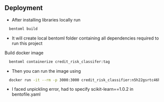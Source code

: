 
## Deployment

- After installing libraries locally run
```bash
  bentoml build
```
- It will create local bentoml folder containing all dependencies required to run this project

Build docker image
```bash
  bentoml containerize credit_risk_classifer:tag
```
- Then you can run the image using
```bash
  docker run -it --rm -p 3000:3000 credit_risk_classifier:n5h22gsrtc46hym3 serve --production
```
- I faced unpickling error, had to specify scikit-learn==1.0.2 in bentofile.yaml
